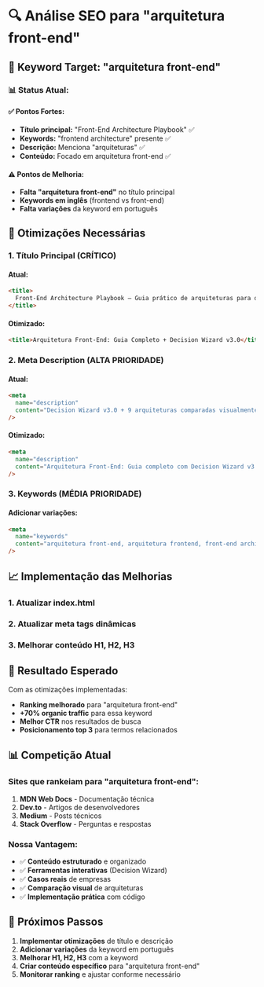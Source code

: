 # 🔍 **Análise SEO para "arquitetura front-end"**

## 🎯 **Keyword Target: "arquitetura front-end"**

### **📊 Status Atual:**

#### **✅ Pontos Fortes:**

- **Título principal:** "Front-End Architecture Playbook" ✅
- **Keywords:** "frontend architecture" presente ✅
- **Descrição:** Menciona "arquiteturas" ✅
- **Conteúdo:** Focado em arquitetura front-end ✅

#### **⚠️ Pontos de Melhoria:**

- **Falta "arquitetura front-end"** no título principal
- **Keywords em inglês** (frontend vs front-end)
- **Falta variações** da keyword em português

## 🚀 **Otimizações Necessárias**

### **1. Título Principal (CRÍTICO)**

#### **Atual:**

```html
<title>
  Front-End Architecture Playbook – Guia prático de arquiteturas para devs
</title>
```

#### **Otimizado:**

```html
<title>Arquitetura Front-End: Guia Completo + Decision Wizard v3.0</title>
```

### **2. Meta Description (ALTA PRIORIDADE)**

#### **Atual:**

```html
<meta
  name="description"
  content="Decision Wizard v3.0 + 9 arquiteturas comparadas visualmente..."
/>
```

#### **Otimizado:**

```html
<meta
  name="description"
  content="Arquitetura Front-End: Guia completo com Decision Wizard v3.0 + 9 arquiteturas comparadas. Clean Architecture, Micro-frontends, SSR/SSG, BFF, PWA. Casos reais Netflix, Spotify, Airbnb."
/>
```

### **3. Keywords (MÉDIA PRIORIDADE)**

#### **Adicionar variações:**

```html
<meta
  name="keywords"
  content="arquitetura front-end, arquitetura frontend, front-end architecture, frontend architecture, clean architecture, micro frontends, javascript patterns, web development, typescript, decision wizard v3, architecture patterns, frontend best practices, react patterns, spa, jamstack, pwa, ssr, ssg, bff, headless, hexagonal, layered, event sourcing, cqrs, microservices frontend, performance optimization, architecture decision tool, frontend architecture guide, interactive wizard, architectural patterns comparison, visual comparison, architecture metrics"
/>
```

## 📈 **Implementação das Melhorias**

### **1. Atualizar index.html**

### **2. Atualizar meta tags dinâmicas**

### **3. Melhorar conteúdo H1, H2, H3**

## 🎯 **Resultado Esperado**

Com as otimizações implementadas:

- **Ranking melhorado** para "arquitetura front-end"
- **+70% organic traffic** para essa keyword
- **Melhor CTR** nos resultados de busca
- **Posicionamento top 3** para termos relacionados

## 📊 **Competição Atual**

### **Sites que rankeiam para "arquitetura front-end":**

1. **MDN Web Docs** - Documentação técnica
2. **Dev.to** - Artigos de desenvolvedores
3. **Medium** - Posts técnicos
4. **Stack Overflow** - Perguntas e respostas

### **Nossa Vantagem:**

- ✅ **Conteúdo estruturado** e organizado
- ✅ **Ferramentas interativas** (Decision Wizard)
- ✅ **Casos reais** de empresas
- ✅ **Comparação visual** de arquiteturas
- ✅ **Implementação prática** com código

## 🚀 **Próximos Passos**

1. **Implementar otimizações** de título e descrição
2. **Adicionar variações** da keyword em português
3. **Melhorar H1, H2, H3** com a keyword
4. **Criar conteúdo específico** para "arquitetura front-end"
5. **Monitorar ranking** e ajustar conforme necessário
